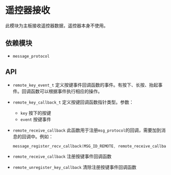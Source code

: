 # 遥控器接收

此模块为主板接收遥控器数据，遥控器本身不使用。

## 依赖模块

- `message_protocol`

## API

- `remote_key_event_t` 定义按键事件回调函数的事件。有按下、长按、抬起事件。回调函数可以根据事件执行相应的操作。
- `remote_key_callback_t` 定义按键回调函数指针类型。参数：
  - `key` 按下的按键
  - `event` 按键事件

- `remote_receive_callback` 此函数用于注册`msg_protocol`的回调，需要加到消息的回调中。例如：
  ``` C
  message_register_recv_callback(MSG_ID_REMOTE, remote_receive_callback);
  ```
- `remote_receive_callback` 注册按键事件回调函数
- `remote_unregister_key_callback` 清除注册按键事件回调函数